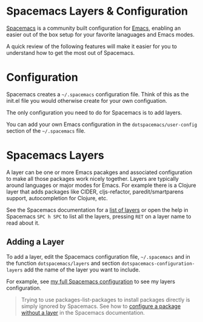 # Spacemacs Layers & Configuration

[Spacemacs](http://spacemacs.org/) is a community built configuration for [Emacs](https://www.gnu.org/software/emacs/), enabling an easier out of the box setup for your favorite lanaguages and Emacs modes.

A quick review of the following features will make it easier for you to understand how to get the most out of Spacemacs.


# Configuration

Spacemacs creates a `~/.spacemacs` configuration file.  Think of this as the init.el file you would otherwise create for your own configuation.

The only configuration you need to do for Spacemacs is to add layers.

You can add your own Emacs configuration in the `dotspacemacs/user-config` section of the `~/.spacemacs` file.


# Spacemacs Layers

A layer can be one or more Emacs pacakges and associated configuration to make all those packages work nicely together.  Layers are typically around languages or major modes for Emacs.  For example there is a Clojure layer that adds packages like CIDER, cljs-refactor, paredit/smartparens support, autocompletion for Clojure, etc.

See the Spacemacs documentation for a [list of layers](http://spacemacs.org/layers/LAYERS.html) or open the help in Spacemacs `SPC h SPC` to list all the layers, pressing `RET` on a layer name to read about it.


## Adding a Layer

To add a layer, edit the Spacemacs configuration file, `~/.spacemacs` and in the function `dotspacemacs/layers` and section `dotspacemacs-configuration-layers` add the name of the layer you want to include.

For example, see [my full Spacemacs configuration](https://gist.github.com/jr0cket/065ab83a0ddf6da9848d7847b7dd7704) to see my layers configuration.

> Trying to use packages-list-packages to install packages directly is simply ignored by Spacemacs.  See how to [configure a package without a layer](http://spacemacs.org/doc/DOCUMENTATION.html#without-a-layer) in the Spacemacs documentation.


